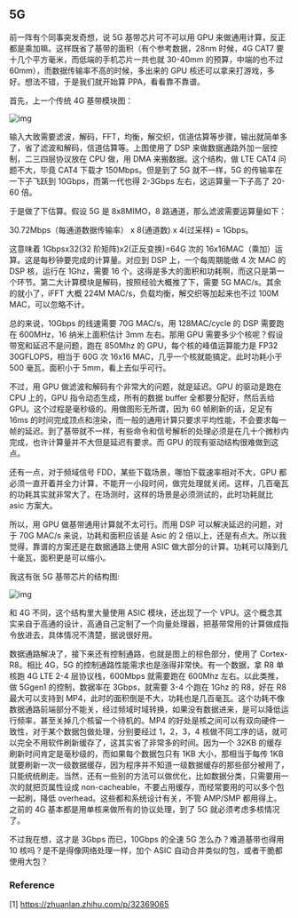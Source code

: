 ## 5G

前一阵有个同事突发奇想，说 5G 基带芯片可不可以用 GPU 来做通用计算，反正都是乘加嘛。这样既省了基带的面积（有个参考数据，28nm 时候，4G CAT7 要十几个平方毫米，而低端的手机芯片一共也就 30-40mm 的预算，中端的也不过 60mm），而数据传输率不高的时候，多出来的 GPU 核还可以拿来打游戏，多好。想法不错，于是我们就开始算 PPA，看看靠不靠谱。

首先，上一个传统 4G 基带模块图：

![img](https://pic2.zhimg.com/80/v2-33e69c7c6ee0cba632d16f0aa6f535ed_1440w.webp)

输入大致需要滤波，解码，FFT，均衡，解交织，信道估算等步骤，输出就简单多了，省了滤波和解码，信道估算等。上图使用了 DSP 来做数据通路外加一层控制，二三四层协议放在 CPU 做，用 DMA 来搬数据。这个结构，做 LTE CAT4 问题不大，毕竟 CAT4 下载才 150Mbps。但是到了 5G 就不一样，5G 的传输率在一下子飞跃到 10Gbps，而第一代也得 2-3Gbps 左右，这运算量一下子高了 20-60 倍。

于是做了下估算。假设 5G 是 8x8MIMO，8 路通道，那么滤波需要运算量如下：

30.72Mbps（每通道数据传输率） x 8(通道数) x 4(过采样) = 1Gbps。

这意味着 1Gbpsx32(32 阶矩阵)x2(正反变换)=64G 次的 16x16MAC（乘加）运算。这是每秒钟要完成的计算量。对应到 DSP 上，一个每周期能做 4 次 MAC 的 DSP 核，运行在 1Ghz，需要 16 个。这得是多大的面积和功耗啊，而这只是第一个环节。第二大计算模块是解码，按照经验大概推了下，需要 5G MAC/s。其余的就小了，iFFT 大概 224M MAC/s，负载均衡，解交织等加起来也不过 100M MAC，可以忽略不计。

总的来说，10Gbps 的线速需要 70G MAC/s，用 128MAC/cycle 的 DSP 需要跑在 600MHz，16 纳米上面积估计 3mm 左右。那用 GPU 需要多少个核呢？假设带宽和延迟不是问题，跑在 850Mhz 的 GPU，每个核的峰值运算能力是 FP32 30GFLOPS，相当于 60G 次 16x16 MAC，几乎一个核就能搞定。此时功耗小于 500 毫瓦，面积小于 5mm，看上去似乎可行。

不过，用 GPU 做滤波和解码有个非常大的问题，就是延迟。GPU 的驱动是跑在 CPU 上的，GPU 指令动态生成，所有的数据 buffer 全都要分配好，然后丢给 GPU。这个过程是毫秒级的。用做图形无所谓，因为 60 帧刷新的话，足足有 16ms 的时间完成顶点和渲染，而一般的通用计算只要求平均性能，不会要求每一帧的延迟。到了基带就不一样，有些命令和信号解析的处理必须是在几十个微秒内完成，也许计算量并不大但是延迟有要求。而 GPU 的现有驱动结构很难做到这点。

还有一点，对于频域信号 FDD，某些下载场景，哪怕下载速率相对不大，GPU 都必须一直开着并全力计算，不能开一小段时间，做完处理就关闭。这样，几百毫瓦的功耗其实就非常大了。在场测时，这样的场景是必须测试的，此时功耗就比 asic 方案大。

所以，用 GPU 做基带通用计算就不太可行。而用 DSP 可以解决延迟的问题，对于 70G
MAC/s 来说，功耗和面积应该是 Asic 的 2 倍以上，还是有点大。所以我觉得，靠谱的方案还是在数据通路上使用 ASIC 做大部分的计算。功耗可以降到几十毫瓦，面积更是可以缩小。

我这有张 5G 基带芯片的结构图:

![img](https://pic1.zhimg.com/80/v2-f30b1de701baea043b5730d068d4fedc_1440w.webp)

和 4G 不同，这个结构里大量使用 ASIC 模块，还出现了一个 VPU。这个概念其实来自于高通的设计，高通自己定制了一个向量处理器，把基带常用的计算做成指令放进去，具体情况不清楚，据说很好用。

数据通路解决了，接下来还有控制通路，也就是图上的棕色部分，使用了 Cortex-R8。相比 4G，5G 的控制通路性能需求也是涨得非常快。有一个数据，拿 R8 单核跑 4G LTE 2-4 层协议栈，600Mbps 就需要跑在 600Mhz 左右。以此类推，做 5Ggen1 的控制，数据率在 3Gbps，就需要 3-4 个跑在 1Ghz 的 R8，好在 R8 最大可以支持到 MP4，此时的面积倒是不大，功耗也是几百毫瓦。这个功耗不像数据通路前端部分不能关，经过频域时域转换，如果没有数据进来，是可以降低运行频率，甚至关掉几个核留一个待机的。MP4 的好处是核之间可以有双向硬件一致性，对于某个数据包做处理，分别要经过 1，2，3，4 核做不同工序的话，就可以完全不用软件刷新缓存了，这其实省了非常多的时间。因为一个 32KB 的缓存刷新时间肯定是毫秒级的，而如果每个数据包只有 1KB 大小，那相当于每传 1KB 就要刷新一次一级数据缓存，因为程序并不知道一级数据缓存的那些部分被用了，只能统统刷走。当然，还有一些别的方法可以做优化，比如数据分类，只需要用一次的就把页属性设成 non-cacheable，不要占用缓存，而经常要用的可以多个包一起刷，降低 overhead。这些都和系统设计有关，不管 AMP/SMP 都用得上。之前的 4G 基本都是用单核来做所有的协议处理，到了 5G 就必须考虑多核情况了。

不过我在想，这才是 3Gbps 而已，10Gbps 的全速 5G 怎么办？难道基带也得用 10 核吗？是不是得像网络处理一样，加个 ASIC 自动合并类似的包，或者干脆都使用大包？

### Reference

[1] https://zhuanlan.zhihu.com/p/32369065
